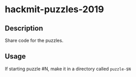 # hackmit-puzzles-2019

## Description
Share code for the puzzles.

## Usage
If starting puzzle \#N, make it in a directory called ```puzzle-$N```
